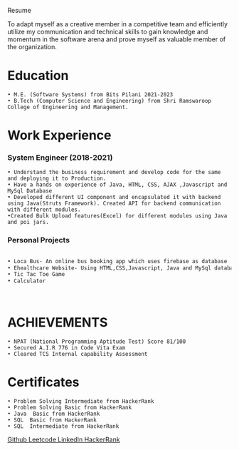 Resume 

To adapt myself as a creative member in a competitive team and efficiently utilize my communication and technical skills to gain knowledge and momentum in the software arena and prove myself as valuable member of the organization.

# Education
```
• M.E. (Software Systems) from Bits Pilani 2021-2023
• B.Tech (Computer Science and Engineering) from Shri Ramswaroop College of Engineering and Management. 
```

# Work Experience

### System Engineer (2018-2021)
```
• Understand the business requirement and develop code for the same and deploying it to Production.
• Have a hands on experience of Java, HTML, CSS, AJAX ,Javascript and MySql Database
• Developed different UI component and encapsulated it with backend using Java(Struts Framework). Created API for backend communication with different modules.
•Created Bulk Upload features(Excel) for different modules using Java and poi jars.
```
### Personal Projects
```markdown

• Loca Bus- An online bus booking app which uses firebase as database 
• Ehealthcare Website- Using HTML,CSS,Javascript, Java and MySql database.  
• Tic Tac Toe Game
• Calculator

  
```

# ACHIEVEMENTS
```
• NPAT (National Programming Aptitude Test) Score 81/100
• Secured A.I.R 776 in Code Vita Exam
• Cleared TCS Internal capability Assessment
```

# Certificates
```
• Problem Solving Intermediate from HackerRank
• Problem Solving Basic from HackerRank
• Java  Basic from HackerRank
• SQL  Basic from HackerRank
• SQL  Intermediate from HackerRank
```
 <a href="https://github.com/Yeeshaj"> Github </a>
<a href="https://leetcode.com/yeeshaj/">Leetcode </a>
<a href="https://www.linkedin.com/in/yeeshaj//">LinkedIn </a>
<a href="https://www.hackerrank.com/Yeeshaj">HackerRank</a>



